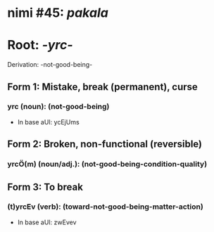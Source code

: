 # nimi #45: *pakala*
# Root: *-yrc-*
Derivation: -not-good-being-

## Form 1: Mistake, break (permanent), curse
### yrc (noun): (not-good-being)
* In base aUI: ycEjUms

## Form 2: Broken, non-functional (reversible)
### yrcÖ(m) (noun/adj.): (not-good-being-condition-quality)

## Form 3: To break
### (t)yrcEv (verb): (toward-not-good-being-matter-action)
* In base aUI: zwEvev

